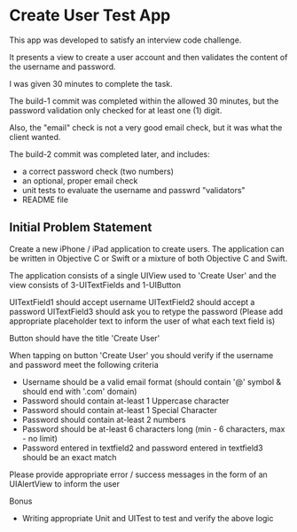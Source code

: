 # Create User Test App

This app was developed to satisfy an interview code challenge.

It presents a view to create a user account and then validates the content of the username and password.

I was given 30 minutes to complete the task.

The build-1 commit was completed within the allowed 30 minutes, but the password validation only checked for at least one (1) digit.

Also, the "email" check is not a very good email check, but it was what the client wanted.

The build-2 commit was completed later, and includes:
- a correct password check (two numbers)
- an optional, proper email check
- unit tests to evaluate the username and passwrd "validators"
- README file

## Initial Problem Statement

Create a new iPhone / iPad application to create users. The application can be written in Objective C or Swift or a mixture of both Objective C and Swift.

The application consists of a single UIView used to 'Create User' and the view consists of 3-UITextFields and 1-UIButton

UITextField1 should accept username
UITextField2 should accept a password
UITextField3  should ask you to retype the password
(Please add appropriate placeholder text to inform the user of what each text field is)

Button should have the title 'Create User'

When tapping on button 'Create User' you should verify if the username and password meet the following criteria
 - Username should be a valid email format (should contain '@' symbol & should end with '.com'  domain)
 - Password should contain at-least 1 Uppercase character
 - Password should contain at-least 1 Special Character
 - Password should contain at-least 2 numbers
 - Password should be at-least 6 characters long (min - 6 characters, max - no limit)
 - Password entered in textfield2 and password entered in textfield3 should be an exact match

Please provide appropriate error / success messages in the form of an UIAlertView to inform the user

Bonus
 - Writing appropriate Unit and UITest to test and verify the above logic
